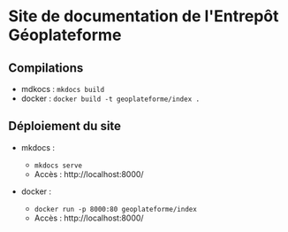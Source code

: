 # Site de documentation de l'Entrepôt Géoplateforme

## Compilations

* mdkocs : `mkdocs build`
* docker : `docker build -t geoplateforme/index .`

## Déploiement du site

* mkdocs : 
    * `mkdocs serve`
    * Accès : http://localhost:8000/

* docker :
    * `docker run -p 8000:80 geoplateforme/index`
    * Accès : http://localhost:8000/
